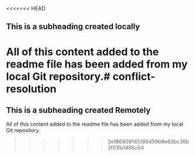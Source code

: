 <<<<<<< HEAD
## This is a subheading created locally

All of this content added to the readme file has been added from my local Git repository.# conflict-resolution
=======
## This is a subheading created Remotely

All of this content added to the readme file has been added from my local Git repository.
>>>>>>> 3e186808145186459b9e63bc36b2f01fb1495c64
